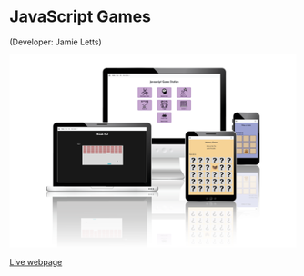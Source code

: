 # JavaScript Games
(Developer: Jamie Letts)

![Mockup image](assets/documentation/device-display.png)

[Live webpage](https://jamie2210.github.io/javascript-games/)